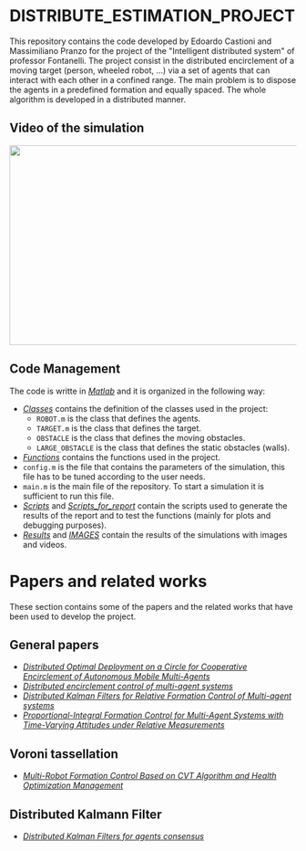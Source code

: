 # DISTRIBUTE_ESTIMATION_PROJECT
This repository contains the code developed by Edoardo Castioni and Massimiliano Pranzo for the project of the "Intelligent distributed system" of professor Fontanelli.
The project consist in the distributed encirclement of a moving target (person, wheeled robot, ...) via a set of agents that can interact with each other in a confined range. The main problem is to dispose the agents in a predefined formation and equally spaced. The whole algorithm is developed in a distributed manner. <br>
## Video of the simulation
<p align="center">
<img src="IMAGES/INITIAL_VIDEO/video.gif" width="700" height="350"/>
</p>

## Code Management
The code is writte in [_Matlab_](https://www.mathworks.com/products/matlab.html) and it is organized in the following way:
- [_Classes_](/Classes/) contains the definition of the classes used in the project:
  - `ROBOT.m` is the class that defines the agents.
  - `TARGET.m` is the class that defines the target.
  - `OBSTACLE` is the class that defines the moving obstacles. 
  - `LARGE_OBSTACLE` is the class that defines the static obstacles (walls).
- [_Functions_](/Functions/) contains the functions used in the project.
- `config.m` is the file that contains the parameters of the simulation, this file has to be tuned according to the user needs.
- `main.m` is the main file of the repository. To start a simulation it is sufficient to run this file.
- [_Scripts_](/Scripts/) and [_Scripts_for_report_](/Scripts_for_report/) contain the scripts used to generate the results of the report and to test the functions (mainly for plots and debugging purposes).
- [_Results_](/Results/) and [_IMAGES_](/IMAGES/) contain the results of the simulations with images and videos.

# Papers and related works
These section contains some of the papers and the related works that have been used to develop the project.
## General papers
- [_Distributed Optimal Deployment on a Circle for
Cooperative Encirclement of Autonomous
Mobile Multi-Agents_](https://ieeexplore.ieee.org/stamp/stamp.jsp?tp=&arnumber=9044350)
- [_Distributed encirclement control of multi-agent
systems_](https://ieeexplore.ieee.org/stamp/stamp.jsp?tp=&arnumber=7231770)
- [_Distributed Kalman Filters for Relative
Formation Control of Multi-agent systems_](https://arxiv.org/pdf/2110.06332.pdf)
- [_Proportional-Integral Formation Control for Multi-Agent Systems with
Time-Varying Attitudes under Relative Measurements_](https://ieeexplore.ieee.org/stamp/stamp.jsp?tp=&arnumber=8899676)

## Voroni tassellation
- [_Multi-Robot Formation Control Based on CVT Algorithm and Health Optimization Management_](https://www.mdpi.com/2076-3417/12/2/755)

## Distributed Kalmann Filter
- [_Distributed Kalman Filters for agents consensus_](https://ieeexplore.ieee.org/stamp/stamp.jsp?tp=&arnumber=7434174)


